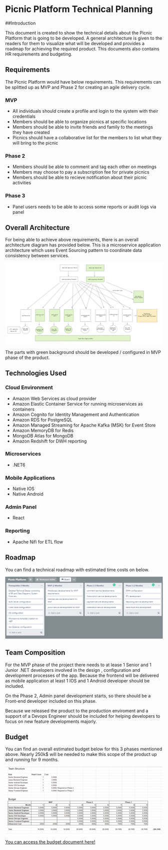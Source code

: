 # Picnic Platform Technical Planning

##Introduction

This document is created to show the technical details about the Picnic Platform
that is going to be developed. A general architecture is given to the readers
for them to visualize what will be developed and provides a roadmap for
achieving the required product. This documents also contains HR requirements and
budgeting.

## Requirements

The Picnic Platform would have below requirements. This requirements can be
splitted up as MVP and Phase 2 for creating an agile delivery cycle.

### MVP

- All individuals should create a profile and login to the system with their
  credentials
- Members should be able to organize picnics at specific locations
- Members should be able to invite friends and family to the meetings they have
  created
- Picnics should have a collaborative list for the members to list what they
  will bring to the picnic

### Phase 2

- Members should be able to comment and tag each other on meetings
- Members may choose to pay a subscription fee for private picnics
- Members should be able to recieve notification about their picnic activities

### Phase 3

- Panel users needs to be able to access some reports or audit logs via panel

## Overall Architecture

For being able to achieve above requirements, there is an overall architecture
diagram has provided below. This is a microservice application architecture
which uses Event Sourcing pattern to coordinate data consistency between
services.

![Overall architecture of Picnic Platform](OverallArchitecture.png)

The parts with green background should be developed / configured in MVP phase of
the product.

## Technologies Used

### Cloud Environment

- Amazon Web Services as cloud provider
- Amazon Elastic Container Service for running microservices as containers
- Amazon Cognito for Identity Management and Authentication
- Amazon RDS for PostgreSQL
- Amazon Managed Streaming for Apache Kafka (MSK) for Event Store
- Amazon MemoryDB for Redis
- MongoDB Atlas for MongoDB
- Amazon Redshift for DWH reporting

### Microservices

- .NET6

### Mobile Applications

- Native IOS
- Native Android

### Admin Panel

- React

### Reporting

- Apache Nifi for ETL flow

## Roadmap

You can find a technical roadmap with estimated time costs on below.

![Technical Roadmap](TechnicalRoadmap.png)

## Team Composition

For the MVP phase of the project there needs to at lease 1 Senior and 1 Junior
.NET developers involved in the design , configuration and development processes
of the app. Because the frontend will be delivered as mobile application at
least 1 IOS and 1 Android developer should be included.

On the Phase 2, Admin panel development starts, so there should be a Front-end
developer included on this phase.

Because we released the product to the production enviroment and a support of a
Devops Engineer should be included for helping developers to focus on new
feature developments majorly.

## Budget

You can find an overall estimated budget below for this 3 phases mentioned
above. Nearly 250k$ will be needed to make this scope of the product up and
running for 9 months.

![Budget](Budget.png)

[You can access the budget document here!](https://docs.google.com/spreadsheets/d/1b-Ipr0qxdi3UDTNpE2rj1c-iUPQClobMsx6gkSr3F7o/edit?usp=sharing)
